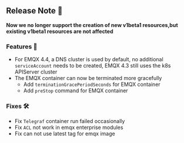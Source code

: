## Release Note 🍻


**Now we no longer support the creation of new v1beta1 resources,but existing v1beta1 resources are not affected**

### Features 🌈

- For EMQX 4.4, a DNS cluster is used by default, no additional `serviceAccount` needs to be created, EMQX 4.3 still uses the k8s APIServer cluster
- The EMQX container can now be terminated more gracefully
  - Add `terminationGracePeriodSeconds` for EMQX container
  - Add `preStop` command for EMQX container
  
### Fixes 🛠

- Fix `Telegraf` container run failed occasionally
- Fix `ACL` not work in emqx enterprise modules
- Fix can not use latest tag for emqx image